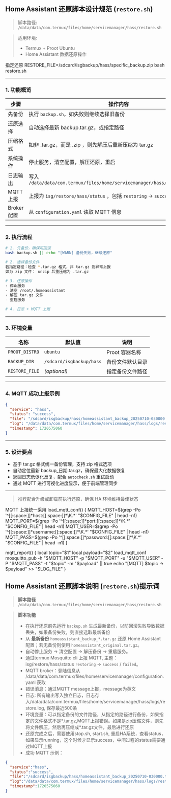 ## Home Assistant 还原脚本设计规范 (`restore.sh`)

> 脚本路径:
> `/data/data/com.termux/files/home/servicemanager/hass/restore.sh`

> 适用环境:
>
> * Termux + Proot Ubuntu
> * Home Assistant 数据还原操作

指定还原
RESTORE_FILE=/sdcard/isgbackup/hass/specific_backup.zip bash restore.sh

---

### 1. 功能概览

| 步骤        | 操作内容                                                                       |
| --------- | -------------------------------------------------------------------------- |
| 先备份       | 执行 `backup.sh`，如失败则继续选择旧备份                                                 |
| 还原选择      | 自动选择最新 backup.tar.gz，或指定路径                                                 |
| 压缩格式      | 如非 .tar.gz，而是 .zip ，则先解压后重新压缩为 tar.gz                                      |
| 系统操作      | 停止服务，清空配置，解压还原，重启                                                          |
| 日志输出      | 写入 `/data/data/com.termux/files/home/servicemanager/hass/logs/restore.log` |
| MQTT 上报   | 上报为 `isg/restore/hass/status` ，包括 `restoring` → `success` / `failed`       |
| Broker 配置 | 从 `configuration.yaml` 读取 MQTT 信息                                          |

---

### 2. 执行流程

```bash
# 1. 先备份，确保可回滚
bash backup.sh || echo "[WARN] 备份失败，继续还原"

# 2. 选择备份文件
若指定路径：检查 *.tar.gz 格式，非 tar.gz 则异常上报
如为 zip 文件： unzip 后重压缩为 .tar.gz

# 3. 还原操作
- 停止服务
- 清空 /root/.homeassistant
- 解压 tar.gz 文件
- 重启服务

# 4. 日志 + MQTT 上报
```

---

### 3. 环境变量

| 名称             | 默认值                      | 说明         |
| -------------- | ------------------------ | ---------- |
| `PROOT_DISTRO` | `ubuntu`                 | Proot 容器名称 |
| `BACKUP_DIR`   | `/sdcard/isgbackup/hass` | 备份文件默认目录   |
| `RESTORE_FILE` | *(optional)*             | 指定备份文件路径   |

---

### 4. MQTT 成功上报示例

```json
{
  "service": "hass",
  "status": "success",
  "file": "/sdcard/isgbackup/hass/homeassistant_backup_20250710-030000.tar.gz",
  "log": "/data/data/com.termux/files/home/servicemanager/hass/logs/restore.log",
  "timestamp": 1720575060
}
```

---

### 5. 设计要点

* 基于 tar.gz 格式统一备份管理，支持 zip 格式选项
* 自动定位最新 backup\_日期.tar.gz，确保最大化数据恢复
* 返回日志低促化反复，配合 `autocheck.sh` 重试启动
* 通过 MQTT 进行可视化进度显示，便于前端管理同步

---

> 推荐配合升级或卸载前执行还原，确保 HA 环境维持最佳状态


MQTT 上报统一采用
load_mqtt_conf() {
  MQTT_HOST=$(grep -Po '^[[:space:]]*host:[[:space:]]*\K.*' "$CONFIG_FILE" | head -n1)
  MQTT_PORT=$(grep -Po '^[[:space:]]*port:[[:space:]]*\K.*' "$CONFIG_FILE" | head -n1)
  MQTT_USER=$(grep -Po '^[[:space:]]*username:[[:space:]]*\K.*' "$CONFIG_FILE" | head -n1)
  MQTT_PASS=$(grep -Po '^[[:space:]]*password:[[:space:]]*\K.*' "$CONFIG_FILE" | head -n1)
}

mqtt_report() {
  local topic="$1"
  local payload="$2"
  load_mqtt_conf
  mosquitto_pub -h "$MQTT_HOST" -p "$MQTT_PORT" -u "$MQTT_USER" -P "$MQTT_PASS" -t "$topic" -m "$payload" || true
  echo "[MQTT] $topic -> $payload" >> "$LOG_FILE"
}



## Home Assistant 还原脚本说明 (`restore.sh`)提示词

> **脚本路径**
> `/data/data/com.termux/files/home/servicemanager/hass/restore.sh`

> **脚本功能**
>
> * 在执行还原前先运行 `backup.sh` 生成最新备份，以防回滚失败导致数据丢失，如果备份失败，则直接选取最新备份
> * 从 **最新备份** `homeassistant_backup_*.tar.gz` 还原 Home Assistant 配置；若无备份则使用 `homeassistant_original.tar.gz`。
> * 自动停止服务 → 清空配置 → 解压备份 → 重启服务。
> * 通过termux Mosquitto cli 上报 MQTT, 主题：isg/restore/hass/status `restoring` → `success` / `failed`。
> * MQTT broker：登陆信息从 /data/data/com.termux/files/home/servicemanager/configuration.yaml 获取
> * 错误消息：通过MQTT message上报，message为英文
> * 日志: 所有输出写入独立日志，日志存入/data/data/com.termux/files/home/servicemanager/hass/logs/restore.log, 保存最近500条
> * 环境变量：可以指定备份的文件路径，从指定的路径进行备份，如果指定的文件格式不是*.tar.gz,MQTT上报错误。如果是zip压缩文件，则先将文件解压，然后再压缩成*.tar.gz文件，最后进行还原
> * 还原完成之后，需要使用stop.sh, start.sh, 重启HA系统，查看status，如果显示running，这个时候才显示success，中间过程的status需要通过MQTT上报
> * 成功 MQTT 示例：
```json
{
  "service":"hass",
  "status":"success",
  "file":"/sdcard/isgbackup/hass/homeassistant_backup_20250710-030000.tar.gz",
  "log":"/data/data/com.termux/files/home/servicemanager/hass/logs/restore.log",
  "timestamp":1720575060
}
```
